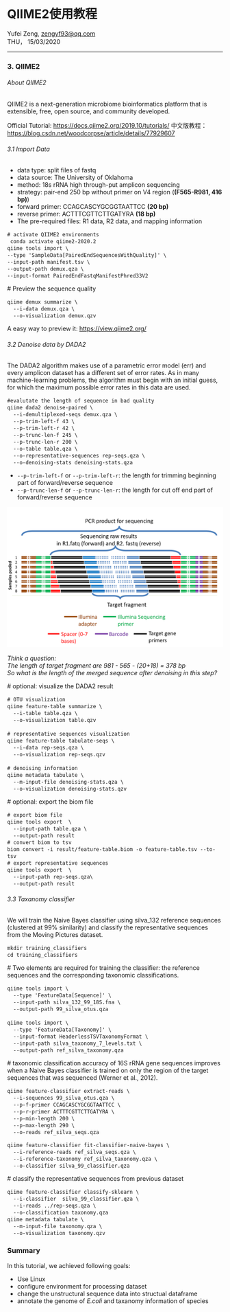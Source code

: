 # QIIME2使用教程

Yufei Zeng, zengyf93@qq.com  
THU， 15/03/2020

-----

### 3. QIIME2
###### *About QIIME2*
QIIME2 is a next-generation microbiome bioinformatics platform that is extensible, free, open source, and community developed.

Official Tutorial: https://docs.qiime2.org/2019.10/tutorials/
中文版教程： https://blog.csdn.net/woodcorpse/article/details/77929607

###### 3.1 Import Data

   * data type: split files of fastq
   * data source: The University of Oklahoma
   * method: 18s rRNA high through-put amplicon sequencing
   * strategy: pair-end 250 bp without primer on V4 region (**(F565-R981, 416 bp)**)
   * forward primer: CCAGCASCYGCGGTAATTCC **(20 bp)**
   * reverse primer: ACTTTCGTTCTTGATYRA **(18 bp)**
   * The pre-required files: R1 data, R2 data, and mapping information

```
# activate QIIME2 environments
 conda activate qiime2-2020.2
qiime tools import \
--type 'SampleData[PairedEndSequencesWithQuality]' \
--input-path manifest.tsv \
--output-path demux.qza \
--input-format PairedEndFastqManifestPhred33V2
```

\# Preview the sequence quality
```
qiime demux summarize \
  --i-data demux.qza \
  --o-visualization demux.qzv
```
A easy way to preview it: https://view.qiime2.org/

###### 3.2 Denoise data by DADA2

The DADA2 algorithm makes use of a parametric error model (err) and every amplicon dataset has a different set of error rates. As in many machine-learning problems, the algorithm must begin with an initial guess, for which the maximum possible error rates in this data are used.
```
#evalutate the length of sequence in bad quality
qiime dada2 denoise-paired \
  --i-demultiplexed-seqs demux.qza \
  --p-trim-left-f 43 \
  --p-trim-left-r 42 \
  --p-trunc-len-f 245 \
  --p-trunc-len-r 200 \
  --o-table table.qza \
  --o-representative-sequences rep-seqs.qza \
  --o-denoising-stats denoising-stats.qza
```  
* `--p-trim-left-f` or `--p-trim-left-r`: the length for trimming beginning part of forward/reverse sequence  
* `--p-trunc-len-f` or `--p-trunc-len-r`:  the length for cut off end part of forward/reverse sequence  

![avatar](Sequence.png)

*Think a question:*  
*The length of target fragment are 981 - 565 - (20+18) = 378 bp*  
*So what is the length of the merged sequence after denoising in this step?*

\# optional: visualize the DADA2 result
```
# OTU visualization
qiime feature-table summarize \
  --i-table table.qza \
  --o-visualization table.qzv

# representative sequences visualization
qiime feature-table tabulate-seqs \
  --i-data rep-seqs.qza \
  --o-visualization rep-seqs.qzv

# denoising information
qiime metadata tabulate \
  --m-input-file denoising-stats.qza \
  --o-visualization denoising-stats.qzv
```
\# optional: export the biom file
```
# export biom file
qiime tools export  \
  --input-path table.qza \
  --output-path result
# convert biom to tsv
biom convert -i result/feature-table.biom -o feature-table.tsv --to-tsv
# export representative sequences
qiime tools export  \
  --input-path rep-seqs.qza\
  --output-path result
```
###### 3.3 Taxanomy classifier
We will train the Naive Bayes classifier using silva_132 reference sequences (clustered at 99% similarity) and classify the representative sequences from the Moving Pictures dataset.

```
mkdir training_classifiers
cd training_classifiers
```
\# Two elements are required for training the classifier: the reference sequences and the corresponding taxonomic classifications.
```
qiime tools import \
  --type 'FeatureData[Sequence]' \
  --input-path silva_132_99_18S.fna \
  --output-path 99_silva_otus.qza

qiime tools import \
  --type 'FeatureData[Taxonomy]' \
  --input-format HeaderlessTSVTaxonomyFormat \
  --input-path silva_taxonomy_7_levels.txt \
  --output-path ref_silva_taxonomy.qza
```
 \# taxonomic classification accuracy of 16S rRNA gene sequences improves when a Naive Bayes classifier is trained on only the region of the target sequences that was sequenced (Werner et al., 2012).
```
qiime feature-classifier extract-reads \
  --i-sequences 99_silva_otus.qza \
  --p-f-primer CCAGCASCYGCGGTAATTCC \
  --p-r-primer ACTTTCGTTCTTGATYRA \
  --p-min-length 200 \
  --p-max-length 290 \
  --o-reads ref_silva_seqs.qza
```
```
qiime feature-classifier fit-classifier-naive-bayes \
  --i-reference-reads ref_silva_seqs.qza \
  --i-reference-taxonomy ref_silva_taxonomy.qza \
  --o-classifier silva_99_classifier.qza
```
\# classify the representative sequences from previous dataset
```
qiime feature-classifier classify-sklearn \
  --i-classifier  silva_99_classifier.qza \
  --i-reads ../rep-seqs.qza \
  --o-classification taxonomy.qza
qiime metadata tabulate \
  --m-input-file taxonomy.qza \
  --o-visualization taxonomy.qzv
```

### Summary
In this tutorial, we achieved following goals:
* Use Linux
* configure environment for processing dataset
* change the unstructural sequence data into structual dataframe
* annotate the genome of *E.coli* and taxanomy information of species
